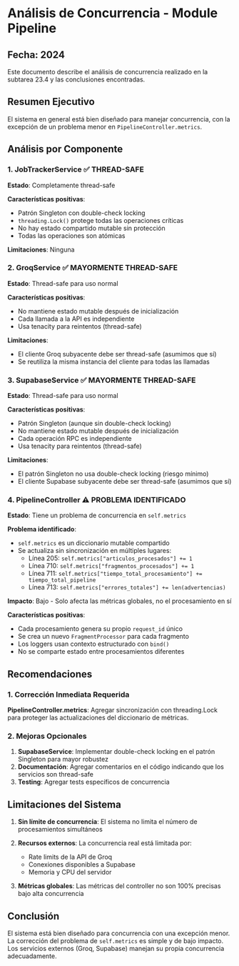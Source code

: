 # Análisis de Concurrencia - Module Pipeline
## Fecha: 2024

Este documento describe el análisis de concurrencia realizado en la subtarea 23.4 y las conclusiones encontradas.

## Resumen Ejecutivo

El sistema en general está bien diseñado para manejar concurrencia, con la excepción de un problema menor en `PipelineController.metrics`.

## Análisis por Componente

### 1. JobTrackerService ✅ THREAD-SAFE

**Estado**: Completamente thread-safe

**Características positivas**:
- Patrón Singleton con double-check locking
- `threading.Lock()` protege todas las operaciones críticas
- No hay estado compartido mutable sin protección
- Todas las operaciones son atómicas

**Limitaciones**: Ninguna

### 2. GroqService ✅ MAYORMENTE THREAD-SAFE

**Estado**: Thread-safe para uso normal

**Características positivas**:
- No mantiene estado mutable después de inicialización
- Cada llamada a la API es independiente
- Usa tenacity para reintentos (thread-safe)

**Limitaciones**:
- El cliente Groq subyacente debe ser thread-safe (asumimos que sí)
- Se reutiliza la misma instancia del cliente para todas las llamadas

### 3. SupabaseService ✅ MAYORMENTE THREAD-SAFE

**Estado**: Thread-safe para uso normal

**Características positivas**:
- Patrón Singleton (aunque sin double-check locking)
- No mantiene estado mutable después de inicialización
- Cada operación RPC es independiente
- Usa tenacity para reintentos (thread-safe)

**Limitaciones**:
- El patrón Singleton no usa double-check locking (riesgo mínimo)
- El cliente Supabase subyacente debe ser thread-safe (asumimos que sí)

### 4. PipelineController ⚠️ PROBLEMA IDENTIFICADO

**Estado**: Tiene un problema de concurrencia en `self.metrics`

**Problema identificado**:
- `self.metrics` es un diccionario mutable compartido
- Se actualiza sin sincronización en múltiples lugares:
  - Línea 205: `self.metrics["articulos_procesados"] += 1`
  - Línea 710: `self.metrics["fragmentos_procesados"] += 1`
  - Línea 711: `self.metrics["tiempo_total_procesamiento"] += tiempo_total_pipeline`
  - Línea 713: `self.metrics["errores_totales"] += len(advertencias)`

**Impacto**: Bajo - Solo afecta las métricas globales, no el procesamiento en sí

**Características positivas**:
- Cada procesamiento genera su propio `request_id` único
- Se crea un nuevo `FragmentProcessor` para cada fragmento
- Los loggers usan contexto estructurado con `bind()`
- No se comparte estado entre procesamientos diferentes

## Recomendaciones

### 1. Corrección Inmediata Requerida

**PipelineController.metrics**: Agregar sincronización con threading.Lock para proteger las actualizaciones del diccionario de métricas.

### 2. Mejoras Opcionales

1. **SupabaseService**: Implementar double-check locking en el patrón Singleton para mayor robustez
2. **Documentación**: Agregar comentarios en el código indicando que los servicios son thread-safe
3. **Testing**: Agregar tests específicos de concurrencia

## Limitaciones del Sistema

1. **Sin límite de concurrencia**: El sistema no limita el número de procesamientos simultáneos
2. **Recursos externos**: La concurrencia real está limitada por:
   - Rate limits de la API de Groq
   - Conexiones disponibles a Supabase
   - Memoria y CPU del servidor

3. **Métricas globales**: Las métricas del controller no son 100% precisas bajo alta concurrencia

## Conclusión

El sistema está bien diseñado para concurrencia con una excepción menor. La corrección del problema de `self.metrics` es simple y de bajo impacto. Los servicios externos (Groq, Supabase) manejan su propia concurrencia adecuadamente.
